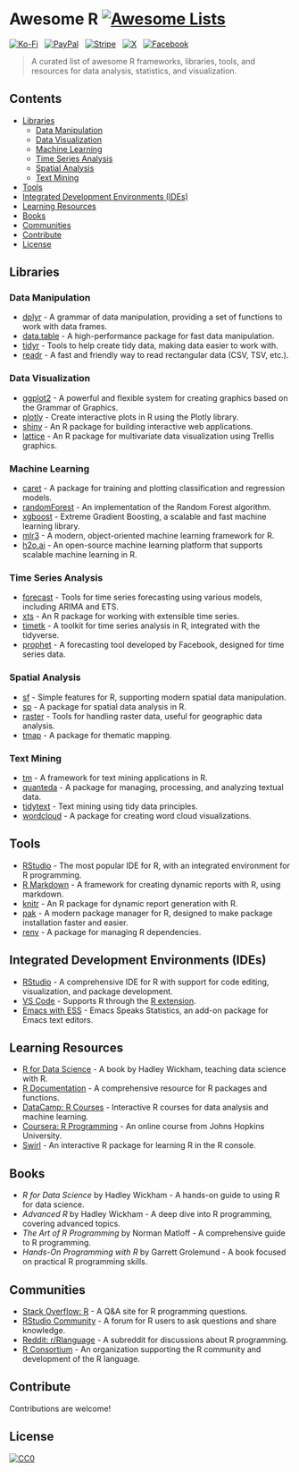 # Awesome R [![Awesome Lists](https://srv-cdn.himpfen.io/badges/awesome-lists/awesomelists-flat.svg)](https://github.com/awesomelistsio/awesome)

[![Ko-Fi](https://srv-cdn.himpfen.io/badges/kofi/kofi-flat.svg)](https://ko-fi.com/awesomelists) &nbsp; [![PayPal](https://srv-cdn.himpfen.io/badges/paypal/paypal-flat.svg)](https://www.paypal.com/donate/?hosted_button_id=3LLKRXJU44EJJ) &nbsp; [![Stripe](https://srv-cdn.himpfen.io/badges/stripe/stripe-flat.svg)](https://tinyurl.com/e8ymxdw3) &nbsp; [![X](https://srv-cdn.himpfen.io/badges/twitter/twitter-flat.svg)](https://x.com/ListsAwesome) &nbsp; [![Facebook](https://srv-cdn.himpfen.io/badges/facebook-pages/facebook-pages-flat.svg)](https://www.facebook.com/awesomelists)

> A curated list of awesome R frameworks, libraries, tools, and resources for data analysis, statistics, and visualization.

## Contents

- [Libraries](#libraries)
  - [Data Manipulation](#data-manipulation)
  - [Data Visualization](#data-visualization)
  - [Machine Learning](#machine-learning)
  - [Time Series Analysis](#time-series-analysis)
  - [Spatial Analysis](#spatial-analysis)
  - [Text Mining](#text-mining)
- [Tools](#tools)
- [Integrated Development Environments (IDEs)](#integrated-development-environments-ides)
- [Learning Resources](#learning-resources)
- [Books](#books)
- [Communities](#communities)
- [Contribute](#contribute)
- [License](#license)

## Libraries

### Data Manipulation

- [dplyr](https://dplyr.tidyverse.org/) - A grammar of data manipulation, providing a set of functions to work with data frames.
- [data.table](https://rdatatable.gitlab.io/data.table/) - A high-performance package for fast data manipulation.
- [tidyr](https://tidyr.tidyverse.org/) - Tools to help create tidy data, making data easier to work with.
- [readr](https://readr.tidyverse.org/) - A fast and friendly way to read rectangular data (CSV, TSV, etc.).

### Data Visualization

- [ggplot2](https://ggplot2.tidyverse.org/) - A powerful and flexible system for creating graphics based on the Grammar of Graphics.
- [plotly](https://plotly.com/r/) - Create interactive plots in R using the Plotly library.
- [shiny](https://shiny.rstudio.com/) - An R package for building interactive web applications.
- [lattice](https://cran.r-project.org/web/packages/lattice/index.html) - An R package for multivariate data visualization using Trellis graphics.

### Machine Learning

- [caret](https://topepo.github.io/caret/) - A package for training and plotting classification and regression models.
- [randomForest](https://cran.r-project.org/web/packages/randomForest/index.html) - An implementation of the Random Forest algorithm.
- [xgboost](https://github.com/dmlc/xgboost) - Extreme Gradient Boosting, a scalable and fast machine learning library.
- [mlr3](https://mlr3.mlr-org.com/) - A modern, object-oriented machine learning framework for R.
- [h2o.ai](https://www.h2o.ai/) - An open-source machine learning platform that supports scalable machine learning in R.

### Time Series Analysis

- [forecast](https://pkg.robjhyndman.com/forecast/) - Tools for time series forecasting using various models, including ARIMA and ETS.
- [xts](https://cran.r-project.org/web/packages/xts/index.html) - An R package for working with extensible time series.
- [timetk](https://business-science.github.io/timetk/) - A toolkit for time series analysis in R, integrated with the tidyverse.
- [prophet](https://facebook.github.io/prophet/) - A forecasting tool developed by Facebook, designed for time series data.

### Spatial Analysis

- [sf](https://r-spatial.github.io/sf/) - Simple features for R, supporting modern spatial data manipulation.
- [sp](https://cran.r-project.org/web/packages/sp/index.html) - A package for spatial data analysis in R.
- [raster](https://rspatial.org/raster/) - Tools for handling raster data, useful for geographic data analysis.
- [tmap](https://cran.r-project.org/web/packages/tmap/index.html) - A package for thematic mapping.

### Text Mining

- [tm](https://cran.r-project.org/web/packages/tm/index.html) - A framework for text mining applications in R.
- [quanteda](https://quanteda.io/) - A package for managing, processing, and analyzing textual data.
- [tidytext](https://www.tidytextmining.com/) - Text mining using tidy data principles.
- [wordcloud](https://cran.r-project.org/web/packages/wordcloud/index.html) - A package for creating word cloud visualizations.

## Tools

- [RStudio](https://posit.co/download/rstudio/) - The most popular IDE for R, with an integrated environment for R programming.
- [R Markdown](https://rmarkdown.rstudio.com/) - A framework for creating dynamic reports with R, using markdown.
- [knitr](https://yihui.org/knitr/) - An R package for dynamic report generation with R.
- [pak](https://pak.r-lib.org/) - A modern package manager for R, designed to make package installation faster and easier.
- [renv](https://rstudio.github.io/renv/) - A package for managing R dependencies.

## Integrated Development Environments (IDEs)

- [RStudio](https://posit.co/download/rstudio/) - A comprehensive IDE for R with support for code editing, visualization, and package development.
- [VS Code](https://code.visualstudio.com/) - Supports R through the [R extension](https://marketplace.visualstudio.com/items?itemName=Ikuyadeu.r).
- [Emacs with ESS](https://ess.r-project.org/) - Emacs Speaks Statistics, an add-on package for Emacs text editors.

## Learning Resources

- [R for Data Science](https://r4ds.had.co.nz/) - A book by Hadley Wickham, teaching data science with R.
- [R Documentation](https://www.rdocumentation.org/) - A comprehensive resource for R packages and functions.
- [DataCamp: R Courses](https://www.datacamp.com/) - Interactive R courses for data analysis and machine learning.
- [Coursera: R Programming](https://www.coursera.org/learn/r-programming) - An online course from Johns Hopkins University.
- [Swirl](https://swirlstats.com/) - An interactive R package for learning R in the R console.

## Books

- *R for Data Science* by Hadley Wickham - A hands-on guide to using R for data science.
- *Advanced R* by Hadley Wickham - A deep dive into R programming, covering advanced topics.
- *The Art of R Programming* by Norman Matloff - A comprehensive guide to R programming.
- *Hands-On Programming with R* by Garrett Grolemund - A book focused on practical R programming skills.

## Communities

- [Stack Overflow: R](https://stackoverflow.com/questions/tagged/r) - A Q&A site for R programming questions.
- [RStudio Community](https://community.rstudio.com/) - A forum for R users to ask questions and share knowledge.
- [Reddit: r/Rlanguage](https://www.reddit.com/r/Rlanguage/) - A subreddit for discussions about R programming.
- [R Consortium](https://www.r-consortium.org/) - An organization supporting the R community and development of the R language.

## Contribute

Contributions are welcome!

## License

[![CC0](https://mirrors.creativecommons.org/presskit/buttons/88x31/svg/by-sa.svg)](http://creativecommons.org/licenses/by-sa/4.0/)
